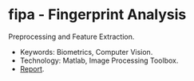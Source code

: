 # fipa - Fingerprint Analysis
Preprocessing and Feature Extraction.

- Keywords: Biometrics, Computer Vision.
- Technology: Matlab, Image Processing Toolbox.
- [Report](https://www.slideshare.net/RolandBruggmann/merkmalsextraktion-am-fingerabdruck).
